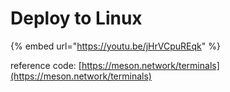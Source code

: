 # Deploy to Linux

{% embed url="https://youtu.be/jHrVCpuREqk" %}

reference code: [https://meson.network/terminals](https://meson.network/terminals)





